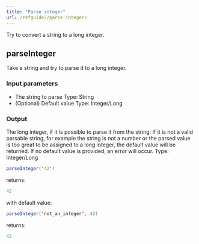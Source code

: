 ```yaml
---
title: "Parse integer"
url: /refguide7/parse-integer/
---
```



Try to convert a string to a long integer.

## parseInteger

Take a string and try to parse it to a long integer.

### Input parameters

* The string to parse
    Type: String
* (Optional) Default value
    Type: Integer/Long

### Output

The long integer, if it is possible to parse it from the string. If it is not a valid parsable string, for example the string is not a number or the parsed value is too great to be assigned to a long integer, the default value will be returned. If no default value is provided, an error will occur.
Type: Integer/Long

```java
parseInteger('42')
```

returns:

```java
42
```

with default value:

```java
parseInteger('not_an_integer', 42)
```

returns:

```java
42
```
